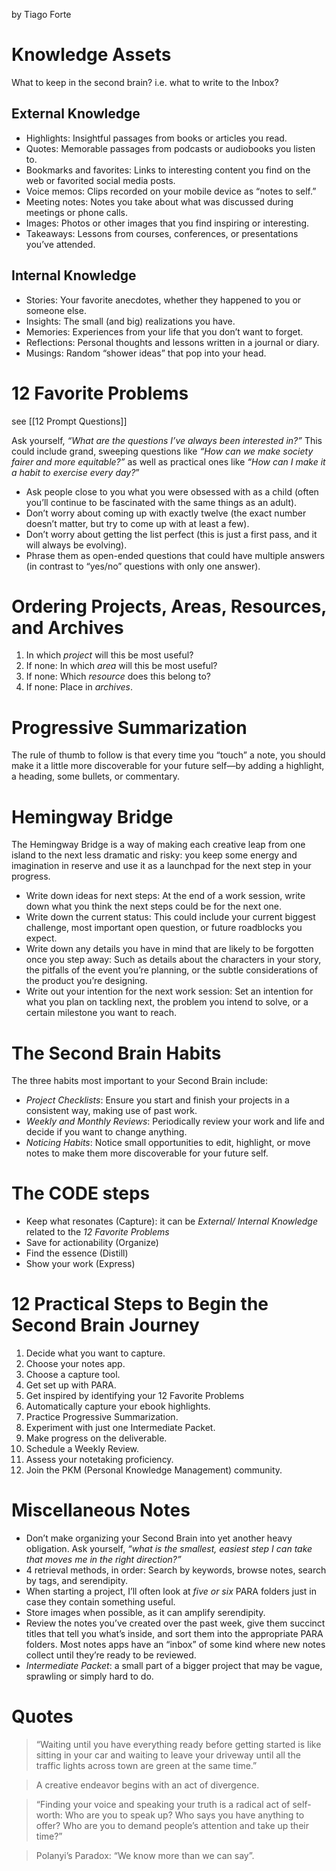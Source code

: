 by Tiago Forte

# Knowledge Assets

What to keep in the second brain? i.e. what to write to the Inbox?

## External Knowledge

- Highlights: Insightful passages from books or articles you read.
- Quotes: Memorable passages from podcasts or audiobooks you listen to.
- Bookmarks and favorites: Links to interesting content you find on the web or favorited social media posts.
- Voice memos: Clips recorded on your mobile device as “notes to self.”
- Meeting notes: Notes you take about what was discussed during meetings or phone calls.
- Images: Photos or other images that you find inspiring or interesting.
- Takeaways: Lessons from courses, conferences, or presentations you’ve attended.

## Internal Knowledge

- Stories: Your favorite anecdotes, whether they happened to you or someone else.
- Insights: The small (and big) realizations you have.
- Memories: Experiences from your life that you don’t want to forget.
- Reflections: Personal thoughts and lessons written in a journal or diary.
- Musings: Random “shower ideas” that pop into your head.

# 12 Favorite Problems
see [[12 Prompt Questions]]

Ask yourself, _“What are the questions I’ve always been interested in?”_ This could include grand, sweeping questions like _“How can we make society fairer and more equitable?”_ as well as practical ones like _“How can I make it a habit to exercise every day?_”

- Ask people close to you what you were obsessed with as a child (often you’ll continue to be fascinated with the same things as an adult).
- Don’t worry about coming up with exactly twelve (the exact number doesn’t matter, but try to come up with at least a few).
- Don’t worry about getting the list perfect (this is just a first pass, and it will always be evolving).
- Phrase them as open-ended questions that could have multiple answers (in contrast to “yes/no” questions with only one answer).

# Ordering Projects, Areas, Resources, and Archives

1. In which _project_ will this be most useful?
2. If none: In which _area_ will this be most useful?
3. If none: Which _resource_ does this belong to?
4. If none: Place in _archives_.

# Progressive Summarization

The rule of thumb to follow is that every time you “touch” a note, you should make it a little more discoverable for your future self—by adding a highlight, a heading, some bullets, or commentary.

# Hemingway Bridge

The Hemingway Bridge is a way of making each creative leap from one island to the next less dramatic and risky: you keep some energy and imagination in reserve and use it as a launchpad for the next step in your progress.

- Write down ideas for next steps: At the end of a work session, write down what you think the next steps could be for the next one.
- Write down the current status: This could include your current biggest challenge, most important open question, or future roadblocks you expect.
- Write down any details you have in mind that are likely to be forgotten once you step away: Such as details about the characters in your story, the pitfalls of the event you’re planning, or the subtle considerations of the product you’re designing.
- Write out your intention for the next work session: Set an intention for what you plan on tackling next, the problem you intend to solve, or a certain milestone you want to reach.

# The Second Brain Habits

The three habits most important to your Second Brain include:

- _Project Checklists_: Ensure you start and finish your projects in a consistent way, making use of past work.
- _Weekly and Monthly Reviews_: Periodically review your work and life and decide if you want to change anything.
- _Noticing Habits_: Notice small opportunities to edit, highlight, or move notes to make them more discoverable for your future self.

# The CODE steps

- Keep what resonates (Capture): it can be _External/ Internal Knowledge_ related to the _12 Favorite Problems_
- Save for actionability (Organize)
- Find the essence (Distill)
- Show your work (Express)

# 12 Practical Steps to Begin the Second Brain Journey

1. Decide what you want to capture.
2. Choose your notes app.
3. Choose a capture tool.
4. Get set up with PARA.
5. Get inspired by identifying your 12 Favorite Problems
6. Automatically capture your ebook highlights.
7. Practice Progressive Summarization.
8. Experiment with just one Intermediate Packet.
9. Make progress on the deliverable.
10. Schedule a Weekly Review.
11. Assess your notetaking proficiency.
12. Join the PKM (Personal Knowledge Management) community.

# Miscellaneous Notes

- Don’t make organizing your Second Brain into yet another heavy obligation. Ask yourself, _“what is the smallest, easiest step I can take that moves me in the right direction?”_
- 4 retrieval methods, in order: Search by keywords, browse notes, search by tags, and serendipity.
- When starting a project, I’ll often look at _five or six_ PARA folders just in case they contain something useful.
- Store images when possible, as it can amplify serendipity.
- Review the notes you’ve created over the past week, give them succinct titles that tell you what’s inside, and sort them into the appropriate PARA folders. Most notes apps have an “inbox” of some kind where new notes collect until they’re ready to be reviewed.
- _Intermediate Packet_: a small part of a bigger project that may be vague, sprawling or simply hard to do.

# Quotes

> “Waiting until you have everything ready before getting started is like sitting in your car and waiting to leave your driveway until all the traffic lights across town are green at the same time.”

> A creative endeavor begins with an act of divergence.

> “Finding your voice and speaking your truth is a radical act of self-worth: Who are you to speak up? Who says you have anything to offer? Who are you to demand people’s attention and take up their time?”

> Polanyi’s Paradox: “We know more than we can say”.